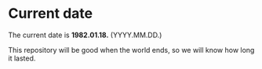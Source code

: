 # Current date

The current date is **1982.01.18.** (YYYY.MM.DD.)

This repository will be good when the world ends, so we will know how long it lasted.